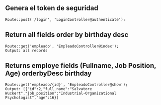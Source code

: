 ## Genera el token de seguridad

```
Route::post('/login', 'LoginController@authenticate');
```

## Return all fields order by birthday desc

```
Route::get('empleado', 'EmpleadoController@index');
Output: all records
```

## Returns employe fields (Fullname, Job Position, Age) orderbyDesc birthday

```
Route::get('empleado/{id}', 'EmpleadoController@show');
Output: [{"id":2,"full_name":"Salvatore Wuckert","job_position":"Industrial-Organizational Psychologist","age":16}]
```
